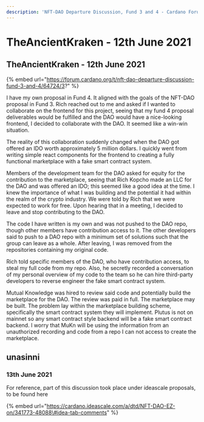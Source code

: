 ```yaml
---
description: 'NFT-DAO Departure Discussion, Fund 3 and 4 - Cardano Forum Post'
---
```


# TheAncientKraken - 12th June 2021

## TheAncientKraken - 12th June 2021

{% embed url="https://forum.cardano.org/t/nft-dao-departure-discussion-fund-3-and-4/64724/3?" %}

I have my own proposal in Fund 4. It aligned with the goals of the NFT-DAO proposal in Fund 3. Rich reached out to me and asked if I wanted to collaborate on the frontend for this project, seeing that my fund 4 proposal deliverables would be fulfilled and the DAO would have a nice-looking frontend, I decided to collaborate with the DAO. It seemed like a win-win situation.

The reality of this collaboration suddenly changed when the DAO got offered an IDO worth approximately 5 million dollars. I quickly went from writing simple react components for the frontend to creating a fully functional marketplace with a fake smart contract system.

Members of the development team for the DAO asked for equity for the contribution to the marketplace, seeing that Rich Kopcho made an LLC for the DAO and was offered an IDO; this seemed like a good idea at the time. I knew the importance of what I was building and the potential it had within the realm of the crypto industry. We were told by Rich that we were expected to work for free. Upon hearing that in a meeting, I decided to leave and stop contributing to the DAO.

The code I have written is my own and was not pushed to the DAO repo, though other members have contribution access to it. The other developers said to push to a DAO repo with a minimum set of solutions such that the group can leave as a whole. After leaving, I was removed from the repositories containing my original code.

Rich told specific members of the DAO, who have contribution access, to steal my full code from my repo. Also, he secretly recorded a conversation of my personal overview of my code to the team so he can hire third-party developers to reverse engineer the fake smart contract system.

Mutual Knowledge was hired to review said code and potentially build the marketplace for the DAO. The review was paid in full. The marketplace may be built. The problem lay within the marketplace building scheme, specifically the smart contract system they will implement. Plutus is not on mainnet so any smart contract style backend will be a fake smart contract backend. I worry that MuKn will be using the information from an unauthorized recording and code from a repo I can not access to create the marketplace.

## unasinni

### 13th June 2021

For reference, part of this discussion took place under ideascale proposals, to be found here

{% embed url="https://cardano.ideascale.com/a/dtd/NFT-DAO-EZ-on/341773-48088\#idea-tab-comments" %}



